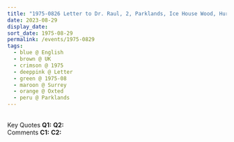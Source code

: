 ```yaml
---
title: "1975-0826 Letter to Dr. Raul, 2, Parklands, Ice House Wood, Hurst Green, Oxted, Surrey, UK from The Life Eternal, 1980 Issue, Pages 17 and 18"
date: 2023-08-29
display_date: 
sort_date: 1975-08-29
permalink: /events/1975-0829
tags:
  - blue @ English
  - brown @ UK
  - crimson @ 1975
  - deeppink @ Letter
  - green @ 1975-08
  - maroon @ Surrey
  - orange @ Oxted
  - peru @ Parklands
---
```


<br>

<wave-list>
  <list-title color="DarkSeaGreen" width="55">Key Quotes</list-title>
  <list-item color="BlanchedAlmond" width="280"><b>Q1:</b> <i></i></list-item>
  <list-item color="Lavender" width="280"><b>Q2:</b> <i></i></list-item>
</wave-list>

<br>

<wave-list>
  <list-title color="DarkSeaGreen" width="55">Comments</list-title>
  <list-item color="BlanchedAlmond" width="280"><b>C1:</b> <i></i></list-item>
  <list-item color="Lavender" width="280"><b>C2:</b> <i></i></list-item>
</wave-list>